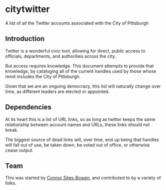 # citytwitter
A list of all the Twitter accounts associated with the City of Pittsburgh

## Introduction
Twitter is a wonderful civic tool, allowing for direct, public access to officials, departments, and authorities across the city.

But access requires knowledge. This document attempts to provide that knowledge, by cataloging all of the current handles used by those whose remit includes the City of Pittsburgh.

Given that we are an ongoing democracy, this list will naturally change over time, as different leaders are elected or appointed.

## Dependencies
At its heart this is a list of URL links, so as long as twitter keeps the same relationship between account names and URLs, these links should not break.

The biggest source of dead links will, over time, end up being that handles will fall out of use, be taken down, be voted out of office, or otherwise cease output.

## Team
This was started by [Connor Sites-Bowen](https://github.com/connorsb), and contributed to by a variety of folks.